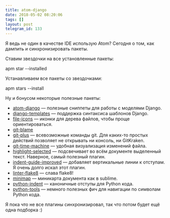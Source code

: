 ```yaml
---
title: atom-django
date: 2018-05-02 08:20:06
tags: []
layout: post
telegram_id: 133
---
```


Я ведь не один в качестве IDE использую Atom? Сегодня о том, как дампить и синхронизировать пакеты.

Ставим звездочки на все установленные пакеты:

apm star --installed

Устанавливаем все пакеты со звездочками:

apm stars --install

Ну и бонусом некоторые полезные пакеты:

+ [atom-django](https://github.com/zacharytamas/atom-django) — полезные сниппеты для работы с моделями Django.
+ [django-templates](https://atom.io/packages/django-templates) — поддержка синтаксиса шаблонов Django.
+ [file-icons](https://github.com/file-icons/atom) — иконки для дерева файлов, чтобы проще ориентироваться.
+ [git-blame](https://github.com/alexcorre/git-blame)
+ [git-plus](https://github.com/akonwi/git-plus) — всевозможные команды git. Для каких-то простых действий позволяет не открывать ни консоль, ни GitKraken.
+ [git-time-machine](https://github.com/littlebee/git-time-machine) — удобная визуализация изменений файла.
+ [highlight-selected](https://atom.io/packages/highlight-selected) — подсвечивает во всём документе выделенный текст. Наверное, самый полезный плагин.
+ [indent-guide-improved](https://atom.io/packages/indent-guide-improved) — добавляет вертикальные линии к отступам. Я очень долго искал этот плагин.
+ [linter-flake8](https://atom.io/packages/linter-flake8) — слава flake8!
+ [minimap](https://atom.io/packages/minimap) — миникарта документа как в sublime.
+ [python-indent](https://atom.io/packages/python-indent) — каноничные отступы для Python кода.
+ [python-tools](https://atom.io/packages/python-tools) — немного полезных фич для навигации по символам Python кода.

Я пока что не все плагины синхронизировал, так что потом будет ещё одна подборка :)
